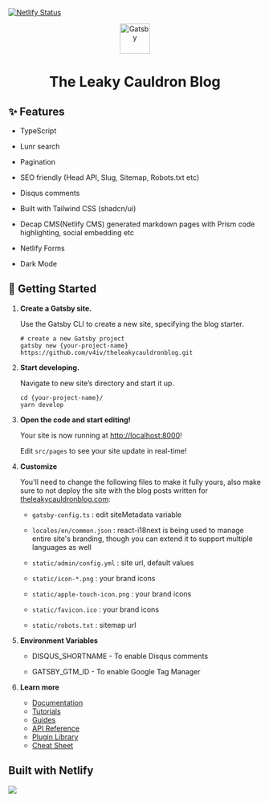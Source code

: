 [![Netlify Status](https://api.netlify.com/api/v1/badges/a3b02aa4-93ac-47d9-b914-7eb42de75a83/deploy-status)](https://app.netlify.com/sites/theleakycauldronblog/deploys)

<p align="center">
  <a href="https://theleakycauldronblog.com">
    <img alt="Gatsby" src="https://theleakycauldronblog.com/icon-512.png" width="60" />
  </a>
</p>
<h1 align="center">
  The Leaky Cauldron Blog
</h1>

## ✨ Features

- TypeScript

- Lunr search

- Pagination

- SEO friendly (Head API, Slug, Sitemap, Robots.txt etc)

- Disqus comments

- Built with Tailwind CSS (shadcn/ui)

- Decap CMS(Netlify CMS) generated markdown pages with Prism code highlighting, social embedding etc

- Netlify Forms

- Dark Mode

## 🚀 Getting Started

1. **Create a Gatsby site.**

    Use the Gatsby CLI to create a new site, specifying the blog starter.

    ```shell
    # create a new Gatsby project
    gatsby new {your-project-name} https://github.com/v4iv/theleakycauldronblog.git 
    ```

2. **Start developing.**

    Navigate to new site’s directory and start it up.

    ```shell
    cd {your-project-name}/
    yarn develop
    ```

3. **Open the code and start editing!**

    Your site is now running at <http://localhost:8000>!

    Edit `src/pages` to see your site update in real-time!

4. **Customize**

    You'll need to change the following files to make it fully yours, also make sure to not deploy the site with the blog posts written for [theleakycauldronblog.com](https://theleakycauldronblog.com):

    - `gatsby-config.ts` : edit siteMetadata variable

    - `locales/en/common.json` : react-i18next is being used to manage entire site's branding, though you can extend it to support multiple languages as well

    - `static/admin/config.yml` : site url, default values

    - `static/icon-*.png` : your brand icons

    - `static/apple-touch-icon.png` : your brand icons

    - `static/favicon.ico` : your brand icons

    - `static/robots.txt` : sitemap url

4. **Environment Variables**

     - DISQUS_SHORTNAME - To enable Disqus comments

     - GATSBY_GTM_ID - To enable Google Tag Manager

5. **Learn more**

    - [Documentation](https://www.gatsbyjs.com/docs/?utm_source=starter&utm_medium=readme&utm_campaign=minimal-starter-ts)
    - [Tutorials](https://www.gatsbyjs.com/docs/tutorial/?utm_source=starter&utm_medium=readme&utm_campaign=minimal-starter-ts)
    - [Guides](https://www.gatsbyjs.com/docs/how-to/?utm_source=starter&utm_medium=readme&utm_campaign=minimal-starter-ts)
    - [API Reference](https://www.gatsbyjs.com/docs/api-reference/?utm_source=starter&utm_medium=readme&utm_campaign=minimal-starter-ts)
    - [Plugin Library](https://www.gatsbyjs.com/plugins?utm_source=starter&utm_medium=readme&utm_campaign=minimal-starter-ts)
    - [Cheat Sheet](https://www.gatsbyjs.com/docs/cheat-sheet/?utm_source=starter&utm_medium=readme&utm_campaign=minimal-starter-ts)

## Built with Netlify

<a href="https://www.netlify.com">
  <img src="https://www.netlify.com/img/global/badges/netlify-dark.svg"/>
</a>
